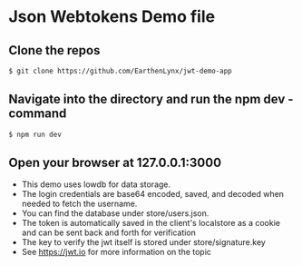 # Json Webtokens Demo file

## Clone the repos

```sh
$ git clone https://github.com/EarthenLynx/jwt-demo-app
```

## Navigate into the directory and run the npm dev - command

```sh
$ npm run dev
```

## Open your browser at 127.0.0.1:3000

- This demo uses lowdb for data storage. 
- The login credentials are base64 encoded, saved, and decoded when needed to fetch the username. 
- You can find the database under store/users.json.
- The token is automatically saved in the client's localstore as a cookie and can be sent back and forth for verification
- The key to verify the jwt itself is stored under store/signature.key
- See https://jwt.io for more information on the topic
